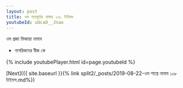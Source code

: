 ```yaml
---
layout: post
title: ওম শতমূর্তায় নামায ১০৮ টাইমস
youtubeId: uUcaO__Jnao
---
```

 
 
 ওম প্রজা ভিজায়া নামায  
 
 -  নাগরিকদের বীজ কে 
 
  
 
  
 
 
 
 
 
 


{% include youtubePlayer.html id=page.youtubeId %}
 
[Next]({{ site.baseurl }}{% link  split2/_posts/2019-08-22-ওম শাস্ত্রে নামায ১০৮ টাইমস.md%})
 
